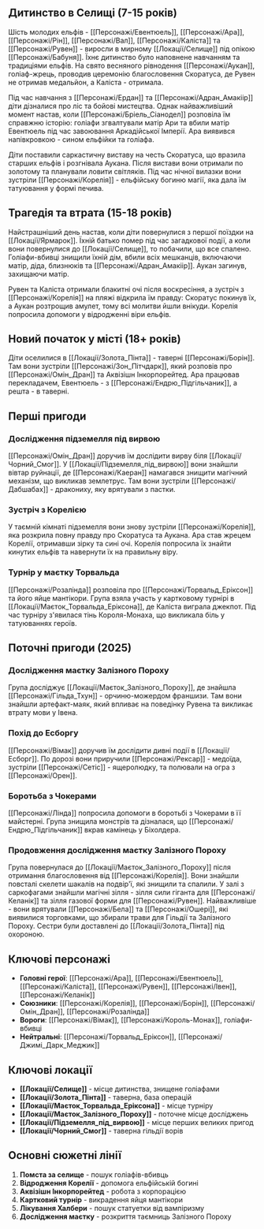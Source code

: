 ## Дитинство в Селищі (7-15 років)

Шість молодих ельфів - [[Персонажі/Евентюель]], [[Персонажі/Ара]], [[Персонажі/Рін]], [[Персонажі/Вал]], [[Персонажі/Каліста]] та [[Персонажі/Рувен]] - виросли в мирному [[Локації/Селище]] під опікою [[Персонажі/Бабуня]]. Їхнє дитинство було наповнене навчанням та традиціями ельфів. На свято весняного рівнодення [[Персонажі/Аукан]], голіаф-жрець, проводив церемонію благословення Скоратуса, де Рувен не отримав медальйон, а Каліста - отримала.

Під час навчання з [[Персонажі/Ердан]] та [[Персонажі/Адран_Амакіір]] діти дізналися про ліс та бойові мистецтва. Однак найважливіший момент настав, коли [[Персонажі/Бріель_Сіанодел]] розповіла їм справжню історію: голіафи згвалтували матір Ари та вбили матір Евентюель під час завоювання Аркадійської Імперії. Ара виявився напівкровкою - сином ельфійки та голіафа.

Діти поставили саркастичну виставу на честь Скоратуса, що вразила старших ельфів і розгнівала Аукана. Після вистави вони отримали по золотому та планували ловити світляків. Під час нічної вилазки вони зустріли [[Персонажі/Корелія]] - ельфійську богиню магії, яка дала їм татуювання у формі печива.

## Трагедія та втрата (15-18 років)

Найстрашніший день настав, коли діти повернулися з першої поїздки на [[Локації/Ярмарок]]. Їхній батько помер під час загадкової події, а коли вони повернулися до [[Локації/Селище]], то побачили, що все спалено. Голіафи-вбивці знищили їхній дім, вбили всіх мешканців, включаючи матір, діда, близнюків та [[Персонажі/Адран_Амакіір]]. Аукан загинув, захищаючи матір.

Рувен та Каліста отримали блакитні очі після воскресіння, а зустріч з [[Персонажі/Корелія]] на пляжі відкрила їм правду: Скоратус покинув їх, а Аукан розтрощив амулет, тому всі молитви йшли внікуди. Корелія попросила допомоги у відродженні віри ельфів.

## Новий початок у місті (18+ років)

Діти оселилися в [[Локації/Золота_Пінта]] - таверні [[Персонажі/Борін]]. Там вони зустріли [[Персонажі/Зон_Пітчдарк]], який розповів про [[Персонажі/Омін_Дран]] та Аквізішн Інкорпорейтед. Ара працював перекладачем, Евентюель - з [[Персонажі/Ендрю_Підгільчаник]], а решта - в таверні.

## Перші пригоди

### Дослідження підземелля під вирвою
[[Персонажі/Омін_Дран]] доручив їм дослідити вирву біля [[Локації/Чорний_Смог]]. У [[Локації/Підземелля_під_вирвою]] вони знайшли вівтар руйнації, де [[Персонажі/Каеран]] намагався знищити магічний механізм, що викликав землетрус. Там вони зустріли [[Персонажі/Дабшабах]] - дракониху, яку врятували з пастки.

### Зустріч з Корелією
У таємній кімнаті підземелля вони знову зустріли [[Персонажі/Корелія]], яка розкрила повну правду про Скоратуса та Аукана. Ара став жрецем Корелії, отримавши зірку та сині очі. Корелія попросила їх знайти кинутих ельфів та навернути їх на правильну віру.

### Турнір у маєтку Торвальда
[[Персонажі/Розалінда]] розповіла про [[Персонажі/Торвальд_Еріксон]] та його яйце мантікори. Група взяла участь у картковому турнірі в [[Локації/Маєток_Торвальда_Еріксона]], де Каліста виграла джекпот. Під час турніру з'явилася тінь Короля-Монаха, що викликала біль у татуюваннях героїв.

## Поточні пригоди (2025)

### Дослідження маєтку Залізного Пороху
Група досліджує [[Локації/Маєток_Залізного_Пороху]], де знайшла [[Персонажі/Гільда_Тхун]] - орчиню-можердом франшизи. Там вони знайшли артефакт-маяк, який впливає на поведінку Рувена та викликає втрату мови у Івена.

### Похід до Есборгу
[[Персонажі/Вімак]] доручив їм дослідити дивні події в [[Локації/Есборг]]. По дорозі вони приручили [[Персонажі/Рексар]] - медоїда, зустріли [[Персонажі/Сетіс]] - ящеролюдку, та полювали на огра з [[Персонажі/Орен]].

### Боротьба з Чокерами
[[Персонажі/Лінда]] попросила допомоги в боротьбі з Чокерами в її майстерні. Група знищила монстрів та дізналася, що [[Персонажі/Ендрю_Підгільчаник]] вкрав камінець у Біхолдера.

### Продовження дослідження маєтку Залізного Пороху
Група повернулася до [[Локації/Маєток_Залізного_Пороху]] після отримання благословення від [[Персонажі/Корелія]]. Вони знайшли повсталі скелети шакалів на подвір'ї, які знищили та спалили. У залі з саркофагами знайшли магічні зілля - зілля сили гіганта для [[Персонажі/Келанік]] та зілля газової форми для [[Персонажі/Рувен]]. Найважливіше - вони врятували [[Персонажі/Бела]] та [[Персонажі/Ошері]], які виявилися торговками, що збирали трави для Гільдії та Залізного Пороху. Сестри були доставлені до [[Локації/Золота_Пінта]] під охороною.

## Ключові персонажі

- **Головні герої**: [[Персонажі/Ара]], [[Персонажі/Евентюель]], [[Персонажі/Каліста]], [[Персонажі/Рувен]], [[Персонажі/Івен]], [[Персонажі/Келанік]]
- **Союзники**: [[Персонажі/Корелія]], [[Персонажі/Борін]], [[Персонажі/Омін_Дран]], [[Персонажі/Розалінда]]
- **Вороги**: [[Персонажі/Вімак]], [[Персонажі/Король-Монах]], голіафи-вбивці
- **Нейтральні**: [[Персонажі/Торвальд_Еріксон]], [[Персонажі/Джимі_Дарк_Меджик]]

## Ключові локації

- **[[Локації/Селище]]** - місце дитинства, знищене голіафами
- **[[Локації/Золота_Пінта]]** - таверна, база операцій
- **[[Локації/Маєток_Торвальда_Еріксона]]** - місце турніру
- **[[Локації/Маєток_Залізного_Пороху]]** - поточне місце досліджень
- **[[Локації/Підземелля_під_вирвою]]** - місце перших великих пригод
- **[[Локації/Чорний_Смог]]** - таверна гільдії ворів

## Основні сюжетні лінії

1. **Помста за селище** - пошук голіафів-вбивць
2. **Відродження Корелії** - допомога ельфійській богині
3. **Аквізішн Інкорпорейтед** - робота з корпорацією
4. **Картковий турнір** - викрадення яйця мантікори
5. **Лікування Халбери** - пошук статуетки від вампіризму
6. **Дослідження маєтку** - розкриття таємниць Залізного Пороху
